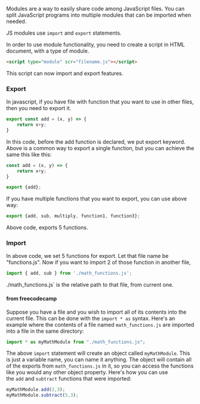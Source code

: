Modules are a way to easily share code among JavaScript files. You can split JavaScript programs into multiple modules that can be imported when needed. 

JS modules use `import` and `export` statements. 

In order to use module functionality, you need to create a script in HTML document, with a type of module.
```html
<script type="module" scr="filename.js"></script>
```
This script can now import and export features. 

### Export
In javascript, if you have file with function that you want to use in other files, then you need to export it. 
```js
export const add = (x, y) => {
	return x+y;
}
```
In this code, before the add function is declared, we put export keyword. 
Above is a common way to export a single function, but you can achieve the same this like this:
```js
const add = (x, y) => {
	return x+y;
}

export {add};
```
If you have multiple functions that you want to export, you can use above way:
```js
export {add, sub, multiply, function1, function3};
```
Above code, exports 5 functions. 


### Import
In above code, we set 5 functions for export. Let that file name be "functions.js".
Now if you want to import 2 of those function in another file, 
```js
import { add, sub } from './math_functions.js';
```
./math_functions.js` is the relative path to that file, from current one. 

#### from freecodecamp
Suppose you have a file and you wish to import all of its contents into the current file. This can be done with the `import * as` syntax. Here's an example where the contents of a file named `math_functions.js` are imported into a file in the same directory:
```js
import * as myMathModule from "./math_functions.js";
```
The above `import` statement will create an object called `myMathModule`. This is just a variable name, you can name it anything. The object will contain all of the exports from `math_functions.js` in it, so you can access the functions like you would any other object property. Here's how you can use the `add` and `subtract` functions that were imported:
```js
myMathModule.add(2,3);
myMathModule.subtract(5,3);
```
